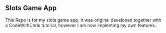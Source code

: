 ## Slots Game App

This Repo is for my slots game app. It was original developed together with a CodeWithChris tutorial, however I am now implenting my own features.


